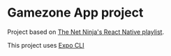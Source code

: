 # Gamezone App project

Project based on [The Net Ninja's React Native playlist](https://www.youtube.com/watch?v=ur6I5m2nTvk&list=PL4cUxeGkcC9ixPU-QkScoRBVxtPPzVjrQ).

This project uses [Expo CLI](https://expo.dev/)
